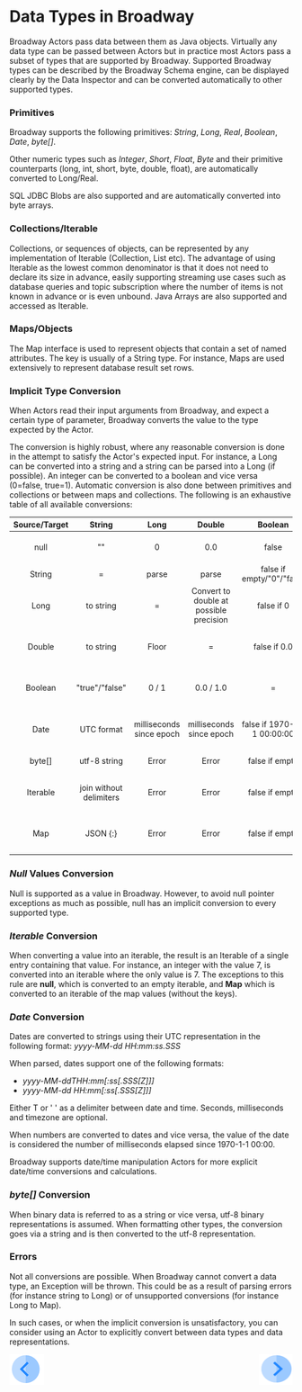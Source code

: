 # Data Types in Broadway

Broadway Actors pass data between them as Java objects. Virtually any data type can be passed between Actors but in practice most Actors pass a subset of types that are supported by Broadway.  Supported Broadway types can be described by the Broadway Schema engine, can be displayed clearly by the Data Inspector and can be converted automatically to other supported types.

### Primitives

Broadway supports the following primitives: *String*, *Long*, *Real*, *Boolean*, *Date*, *byte[]*.

Other numeric types such as *Integer*, *Short*, *Float*, *Byte* and their primitive counterparts (long, int, short, byte, double, float), are automatically converted to Long/Real.

SQL JDBC Blobs are also supported and are automatically converted into byte arrays.


### Collections/Iterable

Collections, or sequences of objects, can be represented by any implementation of Iterable (Collection, List etc). The advantage of using Iterable as the lowest common denominator is that it does not need to declare its size in advance, easily supporting streaming use cases such as database queries and topic subscription where the number of items is not known in advance or is even unbound.
Java Arrays are also supported and accessed as Iterable.


### Maps/Objects

The Map interface is used to represent objects that contain a set of named attributes. The key is usually of a String type. For instance, Maps are used extensively to represent database result set rows.


### Implicit Type Conversion

When Actors read their input arguments from Broadway, and expect a certain type of parameter, Broadway converts the value to the type expected by the Actor.

The conversion is highly robust, where any reasonable conversion is done in the attempt to satisfy the Actor's expected input. For instance, a Long can be converted into a string and a string can be parsed into a Long (if possible). An integer can be converted to a boolean and vice versa (0=false, true=1). Automatic conversion is also done between primitives and collections or between maps and collections. The following is an exhaustive table of all available conversions:

| Source/Target |           String          |            Long           |                  Double                 |           Boolean          |      Date      |        byte[]        |         Iterable         |  Map  |
|:-------------:|:-------------------------:|:-------------------------:|:---------------------------------------:|:--------------------------:|:--------------:|:--------------------:|:------------------------:|:-----:|
|      null     |             ""            |             0             |                   0.0                   |            false           | 1970-1-1 00:00 |        byte[0]       |           Empty          | Empty |
|     String    |             =             |           parse           |                  parse                  |  false if empty/"0"/"false |      parse     |      utf-8 bytes     |       single entry       | Error |
|      Long     |        to string       |             =             | Convert to double at possible precision |         false if 0         | ms since epoch | same as string utf-8 |       single entry       | Error |
|     Double    |      to string        |           Floor           |                    =                    |        false if 0.0        | ms since epoch | same as string utf-8 |       single entry       | Error |
|    Boolean    |     "true"/"false" |           0 / 1           |                0.0 / 1.0                |              =             |      Error     | same as string utf-8 |       single entry       | Error |
|      Date     |         UTC format        | milliseconds  since epoch |         milliseconds since epoch        | false if 1970-1-1 00:00:00 |        =       | same as string utf-8 |       single entry       | Error |
|     byte[]    |        utf-8 string       |           Error           |                  Error                  |       false if empty       |      Error     |           =          |       single entry       | Error |
|    Iterable   | join without   delimiters |           Error           |                  Error                  |       false if empty       |      Error     | same as string utf-8 |             =            | Error |
|      Map      |          JSON {:}         |           Error           |                  Error                  |       false if empty       |      Error     | same as string utf-8 | iterable of   map values |   =   |


### *Null* Values Conversion

Null is supported as a value in Broadway. However, to avoid null pointer exceptions as much as possible, null has an implicit conversion to every supported type.

### *Iterable* Conversion
When converting a value into an iterable, the result is an Iterable of a single entry containing that value. For instance, an integer with the value 7, is converted into an iterable where the only value is 7. The exceptions to this rule are **null**, which is converted to an empty iterable, and **Map** which is converted to an iterable of the map values (without the keys).

### *Date* Conversion

Dates are converted to strings using their UTC representation in the following format:
    *yyyy-MM-dd HH:mm:ss.SSS*

When parsed, dates support one of the following formats:
-  *yyyy-MM-ddTHH:mm[:ss[.SSS[Z]]]*
-  *yyyy-MM-dd HH:mm[:ss[.SSS[Z]]]*

Either T or ' ' as a delimiter between date and time. Seconds, milliseconds and timezone are optional.

When numbers are converted to dates and vice versa, the value of the date is considered the number of milliseconds elapsed since 1970-1-1 00:00.

Broadway supports date/time manipulation Actors for more explicit date/time conversions and calculations.


### *byte[]* Conversion

When binary data is referred to as a string or vice versa, utf-8 binary representations is assumed. When formatting other types, the conversion goes via a string and is then converted to the utf-8 representation.


### Errors

Not all conversions are possible. When Broadway cannot convert a data type, an Exception will be thrown. This could be as a result of parsing errors (for instance string to Long) or of unsupported conversions (for instance Long to Map).

In such cases, or when the implicit conversion is unsatisfactory, you can consider using an Actor to explicitly convert between data types and data representations.

[![Previous](/articles/images/Previous.png)](04_built_in_actor_types.md)[<img align="right" width="60" height="54" src="/articles/images/Next.png">](06_export_actor.md)
